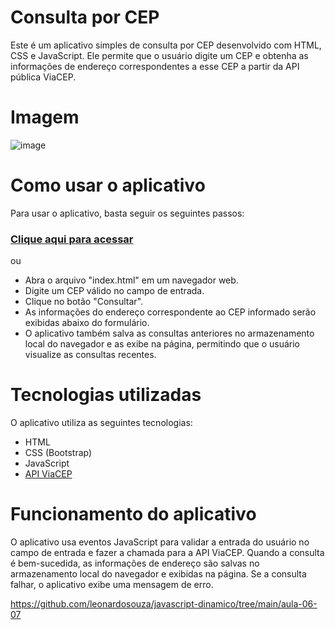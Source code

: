 # Consulta por CEP
Este é um aplicativo simples de consulta por CEP desenvolvido com HTML, CSS e JavaScript. Ele permite que o usuário digite um CEP e obtenha as informações de endereço correspondentes a esse CEP a partir da API pública ViaCEP.

# Imagem
![image](https://user-images.githubusercontent.com/116971675/230237177-16ae2a4a-c4c8-4c2e-8b6a-f32fdf3ec33b.png)


# Como usar o aplicativo
Para usar o aplicativo, basta seguir os seguintes passos:
### [Clique aqui para acessar](https://thriving-monstera-86c56b.netlify.app)
ou
- Abra o arquivo "index.html" em um navegador web.
- Digite um CEP válido no campo de entrada.
- Clique no botão "Consultar".
- As informações do endereço correspondente ao CEP informado serão exibidas abaixo do formulário.
- O aplicativo também salva as consultas anteriores no armazenamento local do navegador e as exibe na página, permitindo que o usuário visualize as consultas recentes.

# Tecnologias utilizadas
O aplicativo utiliza as seguintes tecnologias:

- HTML
- CSS (Bootstrap)
- JavaScript
- [API ViaCEP](https://viacep.com.br/)

# Funcionamento do aplicativo
O aplicativo usa eventos JavaScript para validar a entrada do usuário no campo de entrada e fazer a chamada para a API ViaCEP. Quando a consulta é bem-sucedida, as informações de endereço são salvas no armazenamento local do navegador e exibidas na página. Se a consulta falhar, o aplicativo exibe uma mensagem de erro.

https://github.com/leonardosouza/javascript-dinamico/tree/main/aula-06-07
